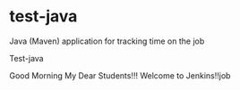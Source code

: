 # test-java
Java (Maven) application for tracking time on the job

Test-java

Good Morning My Dear Students!!! Welcome to Jenkins!!job
